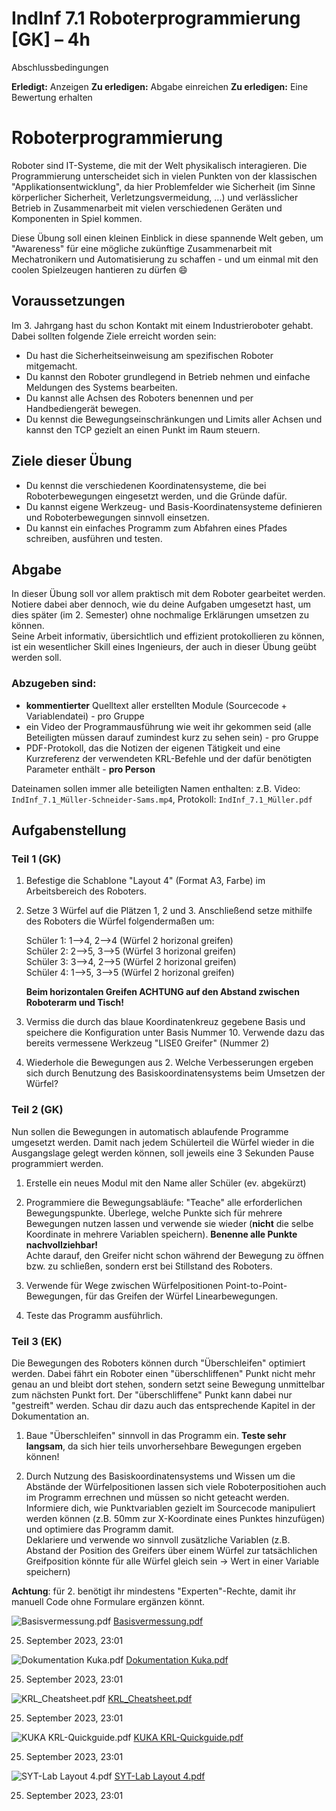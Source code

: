 # IndInf 7.1 Roboterprogrammierung [GK] – 4h

Abschlussbedingungen

**Erledigt:** Anzeigen **Zu erledigen:** Abgabe einreichen **Zu erledigen:** Eine Bewertung erhalten

# Roboterprogrammierung

Roboter sind IT-Systeme, die mit der Welt physikalisch interagieren. Die Programmierung unterscheidet sich in vielen Punkten von der klassischen "Applikationsentwicklung", da hier Problemfelder wie Sicherheit (im Sinne körperlicher Sicherheit, Verletzungsvermeidung, ...) und verlässlicher Betrieb in Zusammenarbeit mit vielen verschiedenen Geräten und Komponenten in Spiel kommen.

Diese Übung soll einen kleinen Einblick in diese spannende Welt geben, um "Awareness" für eine mögliche zukünftige Zusammenarbeit mit Mechatronikern und Automatisierung zu schaffen - und um einmal mit den coolen Spielzeugen hantieren zu dürfen 😄

## Voraussetzungen

Im 3. Jahrgang hast du schon Kontakt mit einem Industrieroboter gehabt. Dabei sollten folgende Ziele erreicht worden sein:

-   Du hast die Sicherheitseinweisung am spezifischen Roboter mitgemacht.
-   Du kannst den Roboter grundlegend in Betrieb nehmen und einfache Meldungen des Systems bearbeiten.
-   Du kannst alle Achsen des Roboters benennen und per Handbediengerät bewegen.
-   Du kennst die Bewegungseinschränkungen und Limits aller Achsen und kannst den TCP gezielt an einen Punkt im Raum steuern.

## Ziele dieser Übung

-   Du kennst die verschiedenen Koordinatensysteme, die bei Roboterbewegungen eingesetzt werden, und die Gründe dafür.
-   Du kannst eigene Werkzeug- und Basis-Koordinatensysteme definieren und Roboterbewegungen sinnvoll einsetzen.
-   Du kannst ein einfaches Programm zum Abfahren eines Pfades schreiben, ausführen und testen.

## Abgabe

In dieser Übung soll vor allem praktisch mit dem Roboter gearbeitet werden. Notiere dabei aber dennoch, wie du deine Aufgaben umgesetzt hast, um dies später (im 2. Semester) ohne nochmalige Erklärungen umsetzen zu können.  
Seine Arbeit informativ, übersichtlich und effizient protokollieren zu können, ist ein wesentlicher Skill eines Ingenieurs, der auch in dieser Übung geübt werden soll.

### Abzugeben sind:

-   **kommentierter** Quelltext aller erstellten Module (Sourcecode + Variablendatei) - pro Gruppe
-   ein Video der Programmausführung wie weit ihr gekommen seid (alle Beteiligten müssen darauf zumindest kurz zu sehen sein) - pro Gruppe
-   PDF-Protokoll, das die Notizen der eigenen Tätigkeit und eine Kurzreferenz der verwendeten KRL-Befehle und der dafür benötigten Parameter enthält - **pro Person**

Dateinamen sollen immer alle beteiligten Namen enthalten: z.B. Video: `IndInf_7.1_Müller-Schneider-Sams.mp4`, Protokoll: `IndInf_7.1_Müller.pdf`

## Aufgabenstellung

### Teil 1 (GK)

1.  Befestige die Schablone "Layout 4" (Format A3, Farbe) im Arbeitsbereich des Roboters.
    
2.  Setze 3 Würfel auf die Plätzen 1, 2 und 3. Anschließend setze mithilfe des Roboters die Würfel folgendermaßen um:
    
    Schüler 1: 1-->4, 2-->4 (Würfel 2 horizonal greifen)  
    Schüler 2: 2-->5, 3-->5 (Würfel 3 horizonal greifen)  
    Schüler 3: 3-->4, 2-->5 (Würfel 2 horizonal greifen)  
    Schüler 4: 1-->5, 3-->5 (Würfel 2 horizonal greifen)
    
    **Beim horizontalen Greifen ACHTUNG auf den Abstand zwischen Roboterarm und Tisch!**
    
3.  Vermiss die durch das blaue Koordinatenkreuz gegebene Basis und speichere die Konfiguration unter Basis Nummer 10. Verwende dazu das bereits vermessene Werkzeug "LISE0 Greifer" (Nummer 2)
    
4.  Wiederhole die Bewegungen aus 2. Welche Verbesserungen ergeben sich durch Benutzung des Basiskoordinatensystems beim Umsetzen der Würfel?
    

### Teil 2 (GK)

Nun sollen die Bewegungen in automatisch ablaufende Programme umgesetzt werden. Damit nach jedem Schülerteil die Würfel wieder in die Ausgangslage gelegt werden können, soll jeweils eine 3 Sekunden Pause programmiert werden.

1.  Erstelle ein neues Modul mit den Name aller Schüler (ev. abgekürzt)
    
2.  Programmiere die Bewegungsabläufe: "Teache" alle erforderlichen Bewegungspunkte. Überlege, welche Punkte sich für mehrere Bewegungen nutzen lassen und verwende sie wieder (**nicht** die selbe Koordinate in mehrere Variablen speichern). **Benenne alle Punkte nachvollziehbar!**  
    Achte darauf, den Greifer nicht schon während der Bewegung zu öffnen bzw. zu schließen, sondern erst bei Stillstand des Roboters.
    
3.  Verwende für Wege zwischen Würfelpositionen Point-to-Point-Bewegungen, für das Greifen der Würfel Linearbewegungen.
    
4.  Teste das Programm ausführlich.
    

### Teil 3 (EK)

Die Bewegungen des Roboters können durch "Überschleifen" optimiert werden. Dabei fährt ein Roboter einen "überschliffenen" Punkt nicht mehr genau an und bleibt dort stehen, sondern setzt seine Bewegung unmittelbar zum nächsten Punkt fort. Der "überschliffene" Punkt kann dabei nur "gestreift" werden. Schau dir dazu auch das entsprechende Kapitel in der Dokumentation an.

1.  Baue "Überschleifen" sinnvoll in das Programm ein. **Teste sehr langsam**, da sich hier teils unvorhersehbare Bewegungen ergeben können!
    
2.  Durch Nutzung des Basiskoordinatensystems und Wissen um die Abstände der Würfelpositionen lassen sich viele Roboterpositiohen auch im Programm errechnen und müssen so nicht geteacht werden. Informiere dich, wie Punktvariablen gezielt im Sourcecode manipuliert werden können (z.B. 50mm zur X-Koordinate eines Punktes hinzufügen) und optimiere das Programm damit.  
    Deklariere und verwende wo sinnvoll zusätzliche Variablen (z.B. Abstand der Position des Greifers über einem Würfel zur tatsächlichen Greifposition könnte für alle Würfel gleich sein -> Wert in einer Variable speichern)
    

**Achtung**: für 2. benötigt ihr mindestens "Experten"-Rechte, damit ihr manuell Code ohne Formulare ergänzen könnt.

![Basisvermessung.pdf](https://elearning.tgm.ac.at/theme/image.php/boost_union/core/1678884806/f/pdf "Basisvermessung.pdf") [Basisvermessung.pdf](https://elearning.tgm.ac.at/pluginfile.php/109713/mod_assign/introattachment/0/Basisvermessung.pdf?forcedownload=1)

25. September 2023, 23:01

![Dokumentation Kuka.pdf](https://elearning.tgm.ac.at/theme/image.php/boost_union/core/1678884806/f/pdf "Dokumentation Kuka.pdf") [Dokumentation Kuka.pdf](https://elearning.tgm.ac.at/pluginfile.php/109713/mod_assign/introattachment/0/Dokumentation%20Kuka.pdf?forcedownload=1)

25. September 2023, 23:01

![KRL_Cheatsheet.pdf](https://elearning.tgm.ac.at/theme/image.php/boost_union/core/1678884806/f/pdf "KRL_Cheatsheet.pdf") [KRL_Cheatsheet.pdf](https://elearning.tgm.ac.at/pluginfile.php/109713/mod_assign/introattachment/0/KRL_Cheatsheet.pdf?forcedownload=1)

25. September 2023, 23:01

![KUKA KRL-Quickguide.pdf](https://elearning.tgm.ac.at/theme/image.php/boost_union/core/1678884806/f/pdf "KUKA KRL-Quickguide.pdf") [KUKA KRL-Quickguide.pdf](https://elearning.tgm.ac.at/pluginfile.php/109713/mod_assign/introattachment/0/KUKA%20KRL-Quickguide.pdf?forcedownload=1)

25. September 2023, 23:01

![SYT-Lab Layout 4.pdf](https://elearning.tgm.ac.at/theme/image.php/boost_union/core/1678884806/f/pdf "SYT-Lab Layout 4.pdf") [SYT-Lab Layout 4.pdf](https://elearning.tgm.ac.at/pluginfile.php/109713/mod_assign/introattachment/0/SYT-Lab%20Layout%204.pdf?forcedownload=1)

25. September 2023, 23:01